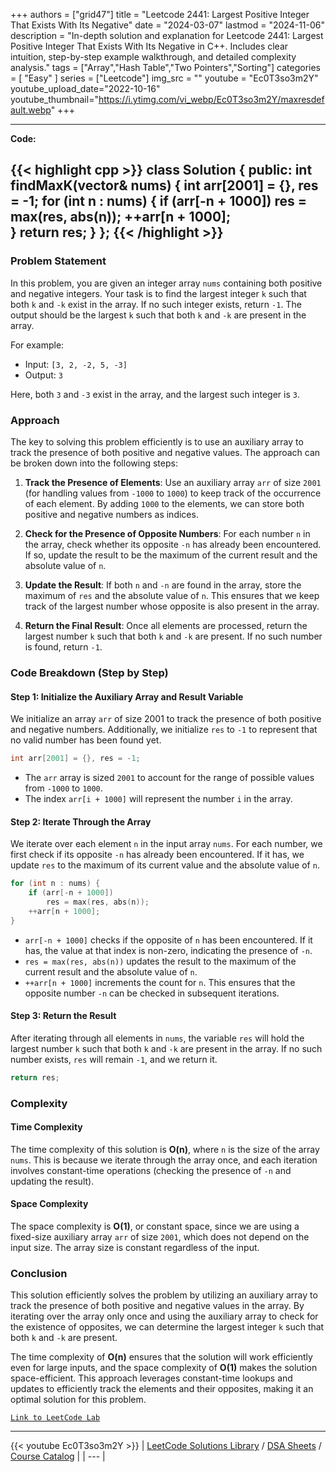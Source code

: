 
+++
authors = ["grid47"]
title = "Leetcode 2441: Largest Positive Integer That Exists With Its Negative"
date = "2024-03-07"
lastmod = "2024-11-06"
description = "In-depth solution and explanation for Leetcode 2441: Largest Positive Integer That Exists With Its Negative in C++. Includes clear intuition, step-by-step example walkthrough, and detailed complexity analysis."
tags = ["Array","Hash Table","Two Pointers","Sorting"]
categories = [
    "Easy"
]
series = ["Leetcode"]
img_src = ""
youtube = "Ec0T3so3m2Y"
youtube_upload_date="2022-10-16"
youtube_thumbnail="https://i.ytimg.com/vi_webp/Ec0T3so3m2Y/maxresdefault.webp"
+++



---
**Code:**

{{< highlight cpp >}}
class Solution {
public:
int findMaxK(vector<int>& nums) {
    int arr[2001] = {}, res = -1;
    for (int n : nums) {
        if (arr[-n + 1000])
            res = max(res, abs(n));
        ++arr[n + 1000];        
    }
    return res;
}
};
{{< /highlight >}}
---

### Problem Statement

In this problem, you are given an integer array `nums` containing both positive and negative integers. Your task is to find the largest integer `k` such that both `k` and `-k` exist in the array. If no such integer exists, return `-1`. The output should be the largest `k` such that both `k` and `-k` are present in the array.

For example:
- Input: `[3, 2, -2, 5, -3]`
- Output: `3`

Here, both `3` and `-3` exist in the array, and the largest such integer is `3`.

### Approach

The key to solving this problem efficiently is to use an auxiliary array to track the presence of both positive and negative values. The approach can be broken down into the following steps:

1. **Track the Presence of Elements**: Use an auxiliary array `arr` of size `2001` (for handling values from `-1000` to `1000`) to keep track of the occurrence of each element. By adding `1000` to the elements, we can store both positive and negative numbers as indices.
  
2. **Check for the Presence of Opposite Numbers**: For each number `n` in the array, check whether its opposite `-n` has already been encountered. If so, update the result to be the maximum of the current result and the absolute value of `n`.

3. **Update the Result**: If both `n` and `-n` are found in the array, store the maximum of `res` and the absolute value of `n`. This ensures that we keep track of the largest number whose opposite is also present in the array.

4. **Return the Final Result**: Once all elements are processed, return the largest number `k` such that both `k` and `-k` are present. If no such number is found, return `-1`.

### Code Breakdown (Step by Step)

#### Step 1: Initialize the Auxiliary Array and Result Variable

We initialize an array `arr` of size 2001 to track the presence of both positive and negative numbers. Additionally, we initialize `res` to `-1` to represent that no valid number has been found yet.

```cpp
int arr[2001] = {}, res = -1;
```

- The `arr` array is sized `2001` to account for the range of possible values from `-1000` to `1000`.
- The index `arr[i + 1000]` will represent the number `i` in the array.

#### Step 2: Iterate Through the Array

We iterate over each element `n` in the input array `nums`. For each number, we first check if its opposite `-n` has already been encountered. If it has, we update `res` to the maximum of its current value and the absolute value of `n`.

```cpp
for (int n : nums) {
    if (arr[-n + 1000])
        res = max(res, abs(n));
    ++arr[n + 1000];
}
```

- `arr[-n + 1000]` checks if the opposite of `n` has been encountered. If it has, the value at that index is non-zero, indicating the presence of `-n`.
- `res = max(res, abs(n))` updates the result to the maximum of the current result and the absolute value of `n`.
- `++arr[n + 1000]` increments the count for `n`. This ensures that the opposite number `-n` can be checked in subsequent iterations.

#### Step 3: Return the Result

After iterating through all elements in `nums`, the variable `res` will hold the largest number `k` such that both `k` and `-k` are present in the array. If no such number exists, `res` will remain `-1`, and we return it.

```cpp
return res;
```

### Complexity

#### Time Complexity

The time complexity of this solution is **O(n)**, where `n` is the size of the array `nums`. This is because we iterate through the array once, and each iteration involves constant-time operations (checking the presence of `-n` and updating the result).

#### Space Complexity

The space complexity is **O(1)**, or constant space, since we are using a fixed-size auxiliary array `arr` of size `2001`, which does not depend on the input size. The array size is constant regardless of the input.

### Conclusion

This solution efficiently solves the problem by utilizing an auxiliary array to track the presence of both positive and negative values in the array. By iterating over the array only once and using the auxiliary array to check for the existence of opposites, we can determine the largest integer `k` such that both `k` and `-k` are present.

The time complexity of **O(n)** ensures that the solution will work efficiently even for large inputs, and the space complexity of **O(1)** makes the solution space-efficient. This approach leverages constant-time lookups and updates to efficiently track the elements and their opposites, making it an optimal solution for this problem.

[`Link to LeetCode Lab`](https://leetcode.com/problems/largest-positive-integer-that-exists-with-its-negative/description/)

---
{{< youtube Ec0T3so3m2Y >}}
| [LeetCode Solutions Library](https://grid47.xyz/leetcode/) / [DSA Sheets](https://grid47.xyz/sheets/) / [Course Catalog](https://grid47.xyz/courses/) |
| --- |
